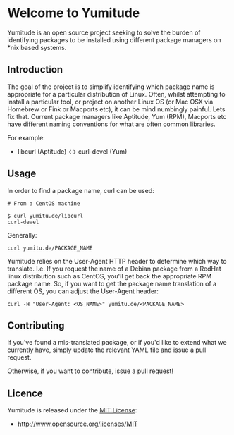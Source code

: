# Welcome to Yumitude

Yumitude is an open source project seeking to solve the burden of identifying packages to be installed using different package managers on *nix based systems. 

## Introduction

The goal of the project is to simplify identifying which package name is appropriate for a particular distribution of Linux. Often, whilst attempting to install a particular tool, or project on another Linux OS (or Mac OSX via Homebrew or Fink or Macports etc), it can be mind numbingly painful. Lets fix that. Current package managers like Aptitude, Yum (RPM), Macports etc have different naming conventions for what are often common libraries.

For example:

  * libcurl (Aptitude) <-> curl-devel (Yum)

## Usage

In order to find a package name, curl can be used:

    # From a CentOS machine

    $ curl yumitu.de/libcurl
    curl-devel

Generally:

    curl yumitu.de/PACKAGE_NAME

Yumitude relies on the User-Agent HTTP header to determine which way to translate. I.e. If you request the name of a Debian package from a RedHat linux distribution such as CentOS, you'll get back the appropriate RPM package name. So, if you want to get the package name translation of a different OS, you can adjust the User-Agent header:

    curl -H "User-Agent: <OS_NAME>" yumitu.de/<PACKAGE_NAME>

## Contributing

If you've found a mis-translated package, or if you'd like to extend what we currently have, simply update the relevant YAML file and issue a pull request.

Otherwise, if you want to contribute, issue a pull request!

## Licence

Yumitude is released under the [MIT License](http://www.opensource.org/licenses/MIT):

  * http://www.opensource.org/licenses/MIT